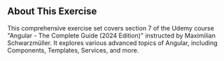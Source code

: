 ## About This Exercise

This comprehensive exercise set covers section 7 of the Udemy course "Angular - The Complete Guide (2024 Edition)" instructed by Maximilian Schwarzmüller. It explores various advanced topics of Angular, including Components, Templates, Services, and more.
